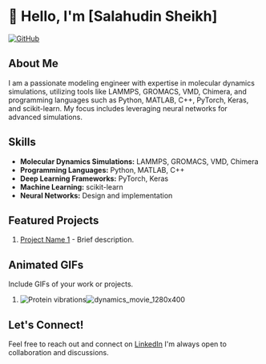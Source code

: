 # 👋 Hello, I'm [Salahudin Sheikh]

[![GitHub](https://img.shields.io/badge/GitHub-Follow-blue)](https://github.com/sheikhPHD)

## About Me
I am a passionate modeling engineer with expertise in molecular dynamics simulations, utilizing tools like LAMMPS, GROMACS, VMD, Chimera, and programming languages such as Python, MATLAB, C++, PyTorch, Keras, and scikit-learn. My focus includes leveraging neural networks for advanced simulations.

## Skills
- **Molecular Dynamics Simulations:** LAMMPS, GROMACS, VMD, Chimera
- **Programming Languages:** Python, MATLAB, C++
- **Deep Learning Frameworks:** PyTorch, Keras
- **Machine Learning:** scikit-learn
- **Neural Networks:** Design and implementation

## Featured Projects
1. [Project Name 1](link-to-repo) - Brief description.



## Animated GIFs
Include GIFs of your work or projects.
1. ![Protein vibrations](image-url-2)![dynamics_movie_1280x400](https://github.com/sheikhPHD/sheikhPHD/assets/161972163/25170609-749e-461a-ba25-594b8aeee3d5)

## Let's Connect!
Feel free to reach out and connect on [LinkedIn]([https://www.linkedin.com/in/your-linkedin-profile/](https://www.linkedin.com/in/sheikh-salahudin/)) I'm always open to collaboration and discussions.

